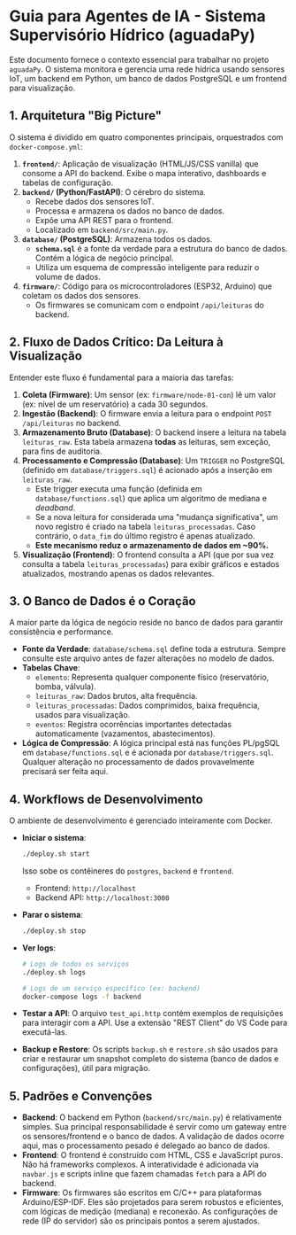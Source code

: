 # Guia para Agentes de IA - Sistema Supervisório Hídrico (aguadaPy)

Este documento fornece o contexto essencial para trabalhar no projeto `aguadaPy`. O sistema monitora e gerencia uma rede hídrica usando sensores IoT, um backend em Python, um banco de dados PostgreSQL e um frontend para visualização.

## 1. Arquitetura "Big Picture"

O sistema é dividido em quatro componentes principais, orquestrados com `docker-compose.yml`:

1.  **`frontend/`**: Aplicação de visualização (HTML/JS/CSS vanilla) que consome a API do backend. Exibe o mapa interativo, dashboards e tabelas de configuração.
2.  **`backend/` (Python/FastAPI)**: O cérebro do sistema.
    *   Recebe dados dos sensores IoT.
    *   Processa e armazena os dados no banco de dados.
    *   Expõe uma API REST para o frontend.
    *   Localizado em `backend/src/main.py`.
3.  **`database/` (PostgreSQL)**: Armazena todos os dados.
    *   **`schema.sql`** é a fonte da verdade para a estrutura do banco de dados. Contém a lógica de negócio principal.
    *   Utiliza um esquema de compressão inteligente para reduzir o volume de dados.
4.  **`firmware/`**: Código para os microcontroladores (ESP32, Arduino) que coletam os dados dos sensores.
    *   Os firmwares se comunicam com o endpoint `/api/leituras` do backend.

## 2. Fluxo de Dados Crítico: Da Leitura à Visualização

Entender este fluxo é fundamental para a maioria das tarefas:

1.  **Coleta (Firmware)**: Um sensor (ex: `firmware/node-01-con`) lê um valor (ex: nível de um reservatório) a cada 30 segundos.
2.  **Ingestão (Backend)**: O firmware envia a leitura para o endpoint `POST /api/leituras` no backend.
3.  **Armazenamento Bruto (Database)**: O backend insere a leitura na tabela `leituras_raw`. Esta tabela armazena **todas** as leituras, sem exceção, para fins de auditoria.
4.  **Processamento e Compressão (Database)**: Um `TRIGGER` no PostgreSQL (definido em `database/triggers.sql`) é acionado após a inserção em `leituras_raw`.
    *   Este trigger executa uma função (definida em `database/functions.sql`) que aplica um algoritmo de mediana e *deadband*.
    *   Se a nova leitura for considerada uma "mudança significativa", um novo registro é criado na tabela `leituras_processadas`. Caso contrário, o `data_fim` do último registro é apenas atualizado.
    *   **Este mecanismo reduz o armazenamento de dados em ~90%.**
5.  **Visualização (Frontend)**: O frontend consulta a API (que por sua vez consulta a tabela `leituras_processadas`) para exibir gráficos e estados atualizados, mostrando apenas os dados relevantes.

## 3. O Banco de Dados é o Coração

A maior parte da lógica de negócio reside no banco de dados para garantir consistência e performance.

*   **Fonte da Verdade**: `database/schema.sql` define toda a estrutura. Sempre consulte este arquivo antes de fazer alterações no modelo de dados.
*   **Tabelas Chave**:
    *   `elemento`: Representa qualquer componente físico (reservatório, bomba, válvula).
    *   `leituras_raw`: Dados brutos, alta frequência.
    *   `leituras_processadas`: Dados comprimidos, baixa frequência, usados para visualização.
    *   `eventos`: Registra ocorrências importantes detectadas automaticamente (vazamentos, abastecimentos).
*   **Lógica de Compressão**: A lógica principal está nas funções PL/pgSQL em `database/functions.sql` e é acionada por `database/triggers.sql`. Qualquer alteração no processamento de dados provavelmente precisará ser feita aqui.

## 4. Workflows de Desenvolvimento

O ambiente de desenvolvimento é gerenciado inteiramente com Docker.

*   **Iniciar o sistema**:
    ```bash
    ./deploy.sh start
    ```
    Isso sobe os contêineres do `postgres`, `backend` e `frontend`.
    *   Frontend: `http://localhost`
    *   Backend API: `http://localhost:3000`

*   **Parar o sistema**:
    ```bash
    ./deploy.sh stop
    ```

*   **Ver logs**:
    ```bash
    # Logs de todos os serviços
    ./deploy.sh logs

    # Logs de um serviço específico (ex: backend)
    docker-compose logs -f backend
    ```

*   **Testar a API**: O arquivo `test_api.http` contém exemplos de requisições para interagir com a API. Use a extensão "REST Client" do VS Code para executá-las.

*   **Backup e Restore**: Os scripts `backup.sh` e `restore.sh` são usados para criar e restaurar um snapshot completo do sistema (banco de dados e configurações), útil para migração.

## 5. Padrões e Convenções

*   **Backend**: O backend em Python (`backend/src/main.py`) é relativamente simples. Sua principal responsabilidade é servir como um gateway entre os sensores/frontend e o banco de dados. A validação de dados ocorre aqui, mas o processamento pesado é delegado ao banco de dados.
*   **Frontend**: O frontend é construído com HTML, CSS e JavaScript puros. Não há frameworks complexos. A interatividade é adicionada via `navbar.js` e scripts inline que fazem chamadas `fetch` para a API do backend.
*   **Firmware**: Os firmwares são escritos em C/C++ para plataformas Arduino/ESP-IDF. Eles são projetados para serem robustos e eficientes, com lógicas de medição (mediana) e reconexão. As configurações de rede (IP do servidor) são os principais pontos a serem ajustados.
